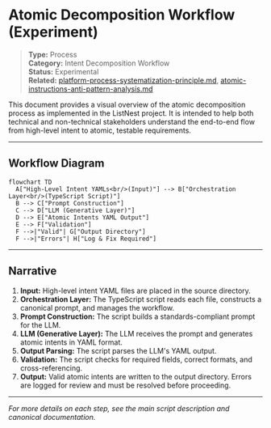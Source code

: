 # Atomic Decomposition Workflow (Experiment)

> **Type:** Process  
> **Category:** Intent Decomposition Workflow  
> **Status:** Experimental  
> **Related:** [platform-process-systematization-principle.md](../principles/platform-process-systematization-principle.md), [atomic-instructions-anti-pattern-analysis.md](../principles/atomic-instructions-anti-pattern-analysis.md)

This document provides a visual overview of the atomic decomposition process as implemented in the ListNest project. It is intended to help both technical and non-technical stakeholders understand the end-to-end flow from high-level intent to atomic, testable requirements.

---

## Workflow Diagram

```mermaid
flowchart TD
  A["High-Level Intent YAMLs<br/>(Input)"] --> B["Orchestration Layer<br/>(TypeScript Script)"]
  B --> C["Prompt Construction"]
  C --> D["LLM (Generative Layer)"]
  D --> E["Atomic Intents YAML Output"]
  E --> F["Validation"]
  F -->|"Valid"| G["Output Directory"]
  F -->|"Errors"| H["Log & Fix Required"]
```

---

## Narrative
1. **Input:** High-level intent YAML files are placed in the source directory.
2. **Orchestration Layer:** The TypeScript script reads each file, constructs a canonical prompt, and manages the workflow.
3. **Prompt Construction:** The script builds a standards-compliant prompt for the LLM.
4. **LLM (Generative Layer):** The LLM receives the prompt and generates atomic intents in YAML format.
5. **Output Parsing:** The script parses the LLM's YAML output.
6. **Validation:** The script checks for required fields, correct formats, and cross-referencing.
7. **Output:** Valid atomic intents are written to the output directory. Errors are logged for review and must be resolved before proceeding.

---

*For more details on each step, see the main script description and canonical documentation.* 